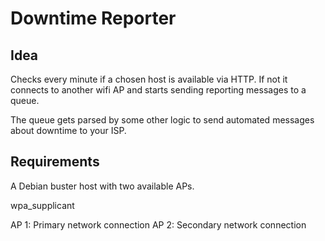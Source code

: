 # Downtime Reporter

## Idea

Checks every minute if a chosen host is available via HTTP. If not it connects to another wifi AP and starts sending reporting messages to a queue.

The queue gets parsed by some other logic to send automated messages about downtime to your ISP.

## Requirements

A Debian buster host with two available APs.

wpa_supplicant

AP 1: Primary network connection
AP 2: Secondary network connection
